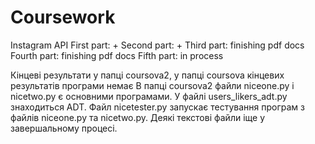 # Coursework
Instagram API
First part: +
Second part: +
Third part: finishing pdf docs
Fourth part: finishing pdf docs
Fifth part: in process

Кінцеві результати у папці coursova2, у папці coursova кінцевих результатів програми немає
В папці coursova2 файли niceone.py і nicetwo.py є основними програмами. У файлі users_likers_adt.py знаходиться ADT.
Файл nicetester.py запускає тестування програм з файлів niceone.py та nicetwo.py.
Деякі текстові файли іще у завершальному процесі.
